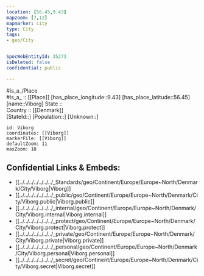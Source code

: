 ```yaml
---
location: [56.45,9.43] 
mapzoom: [7,12] 
mapmarker: city 
type: City
tags:
- geo/City


SpocWebEntityId: 35273
isDeleted: false
confidential: public

---
```

#is_a_/Place  
#is_a_ :: [[Place]] 
[has_place_longitude::9.43] 
[has_place_latitude::56.45] 
[name::Viborg] 
State ::  
Country :: [[Denmark]]  
[StateId::] 
[Population::] 
[Unknown::] 


```leaflet
id: Viborg
coordinates: [[Viborg]] 
markerFile: [[Viborg]] 
defaultZoom: 11 
maxZoom: 18
```


## Confidential Links & Embeds: 
- [[../../../../../../../_Standards/geo/Continent/Europe/Europe~North/Denmark/City/Viborg|Viborg]] 
- [[../../../../../../../_public/geo/Continent/Europe/Europe~North/Denmark/City/Viborg.public|Viborg.public]] 
- [[../../../../../../../_internal/geo/Continent/Europe/Europe~North/Denmark/City/Viborg.internal|Viborg.internal]] 
- [[../../../../../../../_protect/geo/Continent/Europe/Europe~North/Denmark/City/Viborg.protect|Viborg.protect]] 
- [[../../../../../../../_private/geo/Continent/Europe/Europe~North/Denmark/City/Viborg.private|Viborg.private]] 
- [[../../../../../../../_personal/geo/Continent/Europe/Europe~North/Denmark/City/Viborg.personal|Viborg.personal]] 
- [[../../../../../../../_secret/geo/Continent/Europe/Europe~North/Denmark/City/Viborg.secret|Viborg.secret]] 
